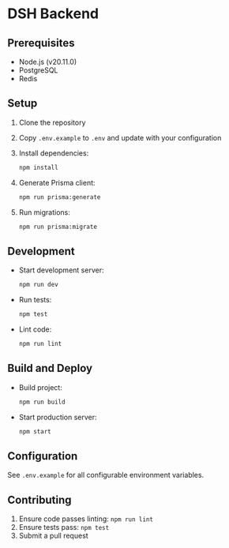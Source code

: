 # DSH Backend

## Prerequisites

- Node.js (v20.11.0)
- PostgreSQL
- Redis

## Setup

1. Clone the repository
2. Copy `.env.example` to `.env` and update with your configuration
3. Install dependencies:
   ```bash
   npm install
   ```

4. Generate Prisma client:
   ```bash
   npm run prisma:generate
   ```

5. Run migrations:
   ```bash
   npm run prisma:migrate
   ```

## Development

- Start development server:
  ```bash
  npm run dev
  ```

- Run tests:
  ```bash
  npm test
  ```

- Lint code:
  ```bash
  npm run lint
  ```

## Build and Deploy

- Build project:
  ```bash
  npm run build
  ```

- Start production server:
  ```bash
  npm start
  ```

## Configuration

See `.env.example` for all configurable environment variables.

## Contributing

1. Ensure code passes linting: `npm run lint`
2. Ensure tests pass: `npm test`
3. Submit a pull request
